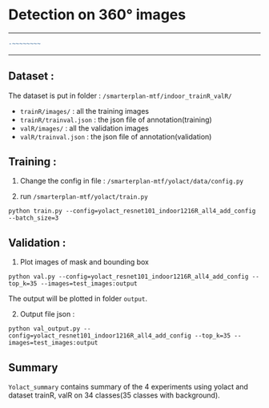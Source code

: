# Detection on 360° images

---
```diff
-~~~~~~~~
```
---
## Dataset :

The dataset is put in folder : `/smarterplan-mtf/indoor_trainR_valR/`
- `trainR/images/` : all the training images
- `trainR/trainval.json` : the json file of annotation(training)
- `valR/images/` : all the validation images
- `valR/trainval.json` : the json file of annotation(validation)

## Training :

1. Change the config in file : `/smarterplan-mtf/yolact/data/config.py`

2. run `/smarterplan-mtf/yolact/train.py`
```
python train.py --config=yolact_resnet101_indoor1216R_all4_add_config --batch_size=3
```

## Validation :
1. Plot images of mask and bounding box
```
python val.py --config=yolact_resnet101_indoor1216R_all4_add_config --top_k=35 --images=test_images:output
```

The output will be plotted in folder `output`.

2. Output file json :
```
python val_output.py --config=yolact_resnet101_indoor1216R_all4_add_config --top_k=35 --images=test_images:output
```

## Summary

`Yolact_summary` contains summary of the 4 experiments using yolact and dataset trainR, valR on 34 classes(35 classes with background). 
